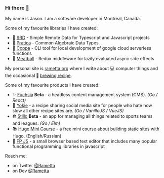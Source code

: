 ### Hi there :wave:

My name is Jason. I am a software developer in Montreal, Canada.

Some of my favourite libraries I have created:

- :rocket: [SRD](https://github.com/rametta/srd) - Simple Remote Data for Typescript and Javascript projects
- :tumbler_glass: [Pratica](https://github.com/rametta/pratica) - Common Algebraic Data Types
- :horse_racing: [Coppa](https://github.com/rametta/coppa) - CLI tool for local development of google cloud serverless functions
- :spaghetti: [Meatball](https://github.com/rametta/meatball) - Redux middleware for lazily evaluated async side effects

My personal site is [rametta.org](https://rametta.org) where I write about :computer: computer things and the occasional :beer: [brewing recipe](https://rametta.org/brews/).

Some of my favourite products I have created:
- :sparkles: [Fuchsia](https://fuchsiacms.com) **Beta** - a headless content management system (CMS). *(Go / React)*
- :hamburger: [Yokie](https://yokie.app) - a recipe sharing social media site for people who hate how slow all other recipe sites are. *(Go / VanillaJS / VueJS)*
- :soccer: [Stillo](https://stillo.io) **Beta** - an app for managing all things related to sports teams and leagues. *(Go / Elm)*
- :books: [Hugo Mini Course](https://hugo-mini-course.netlify.app/) - a free mini course about building static sites with Hugo. (English/Russian)
- :crystal_ball: [FP JS](https://fpjs.surge.sh) - a small browser based text editor that includes many popular functional programming libraries in javascript

Reach me:
- on Twitter [@Rametta](https://twitter.com/rametta)
- on Dev [@Rametta](https://dev.to/rametta)
